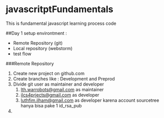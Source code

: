 # javascritptFundamentals
This is fundamental javascript learning process code

##Day 1
setup environtment :
- Remote Repository (git)
- Local repository (webstorm)
- test flow


###Remote Repository
1. Create new project on github.com
2. Create branches like : Development and Preprod
3. Divide git user as maintainer and developer
   1. lth.warrobots@gmail.com as maintainer
   2. ilcs4prjects@gmail.com as developer
   3. luthfim.ilham@gmail.com as developer karena account sourcetree hanya bisa pake 1 id_rsa_pub
4. 